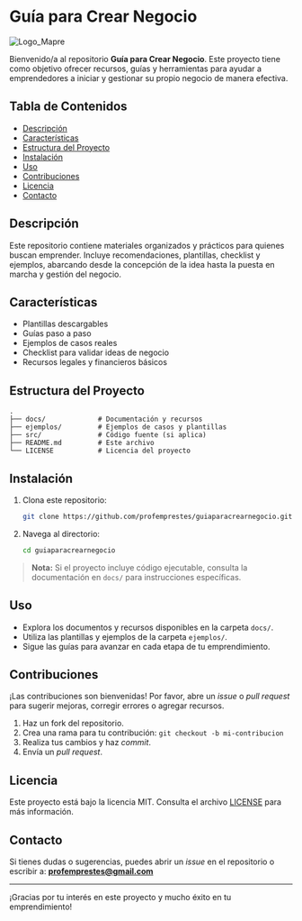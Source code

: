 # Guía para Crear Negocio
![Logo_Mapre](https://github.com/user-attachments/assets/799e8bbe-5899-4f24-812d-bf83f8bd7482)

Bienvenido/a al repositorio **Guía para Crear Negocio**. Este proyecto tiene como objetivo ofrecer recursos, guías y herramientas para ayudar a emprendedores a iniciar y gestionar su propio negocio de manera efectiva.

## Tabla de Contenidos

- [Descripción](#descripción)
- [Características](#características)
- [Estructura del Proyecto](#estructura-del-proyecto)
- [Instalación](#instalación)
- [Uso](#uso)
- [Contribuciones](#contribuciones)
- [Licencia](#licencia)
- [Contacto](#contacto)

## Descripción

Este repositorio contiene materiales organizados y prácticos para quienes buscan emprender. Incluye recomendaciones, plantillas, checklist y ejemplos, abarcando desde la concepción de la idea hasta la puesta en marcha y gestión del negocio.

## Características

- Plantillas descargables
- Guías paso a paso
- Ejemplos de casos reales
- Checklist para validar ideas de negocio
- Recursos legales y financieros básicos

## Estructura del Proyecto

```
.
├── docs/             # Documentación y recursos
├── ejemplos/         # Ejemplos de casos y plantillas
├── src/              # Código fuente (si aplica)
├── README.md         # Este archivo
└── LICENSE           # Licencia del proyecto
```

## Instalación

1. Clona este repositorio:
   ```bash
   git clone https://github.com/profemprestes/guiaparacrearnegocio.git
   ```
2. Navega al directorio:

   ```bash
   cd guiaparacrearnegocio
   ```

> **Nota:** Si el proyecto incluye código ejecutable, consulta la documentación en `docs/` para instrucciones específicas.

## Uso

- Explora los documentos y recursos disponibles en la carpeta `docs/`.
- Utiliza las plantillas y ejemplos de la carpeta `ejemplos/`.
- Sigue las guías para avanzar en cada etapa de tu emprendimiento.

## Contribuciones

¡Las contribuciones son bienvenidas! Por favor, abre un _issue_ o _pull request_ para sugerir mejoras, corregir errores o agregar recursos.

1. Haz un fork del repositorio.
2. Crea una rama para tu contribución: `git checkout -b mi-contribucion`
3. Realiza tus cambios y haz _commit_.
4. Envía un _pull request_.

## Licencia

Este proyecto está bajo la licencia MIT. Consulta el archivo [LICENSE](LICENSE) para más información.

## Contacto

Si tienes dudas o sugerencias, puedes abrir un _issue_ en el repositorio o escribir a: **profemprestes@gmail.com**

---
¡Gracias por tu interés en este proyecto y mucho éxito en tu emprendimiento!
